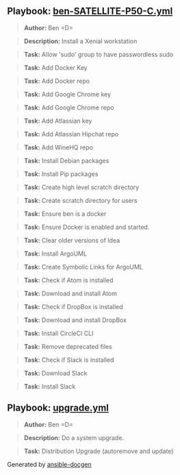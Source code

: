 ## Playbook: [ben-SATELLITE-P50-C.yml](ben-SATELLITE-P50-C.yml)
> **Author:** Ben =D=

> **Description:** Install a Xenial workstation

> **Task:** Allow 'sudo' group to have passwordless sudo

> **Task:** Add Docker Key

> **Task:** Add Docker repo

> **Task:** Add Google Chrome key

> **Task:** Add Google Chrome repo

> **Task:** Add Atlassian key

> **Task:** Add Atlassian Hipchat repo

> **Task:** Add WineHQ repo

> **Task:** Install Debian packages

> **Task:** Install Pip packages

> **Task:** Create high level scratch directory

> **Task:** Create scratch directory for users

> **Task:** Ensure ben is a docker

> **Task:** Ensure Docker is enabled and started.

> **Task:** Clear older versions of Idea

> **Task:** Install ArgoUML

> **Task:** Create Symbolic Links for ArgoUML

> **Task:** Check if Atom is installed

> **Task:** Download and install Atom

> **Task:** Check if DropBox is installed

> **Task:** Download and install DropBox

> **Task:** Install CircleCI CLI

> **Task:** Remove deprecated files

> **Task:** Check if Slack is installed

> **Task:** Download Slack

> **Task:** Install Slack


## Playbook: [upgrade.yml](upgrade.yml)
> **Author:** Ben =D=

> **Description:** Do a system upgrade.

> **Task:** Distribution Upgrade (autoremove and update)



Generated by [ansible-docgen](https://www.github.com/starboarder2001/ansible-docgen)
